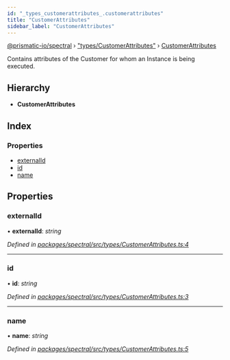 ```yaml
---
id: "_types_customerattributes_.customerattributes"
title: "CustomerAttributes"
sidebar_label: "CustomerAttributes"
---
```


[@prismatic-io/spectral](../index.md) › ["types/CustomerAttributes"](../modules/_types_customerattributes_.md) › [CustomerAttributes](_types_customerattributes_.customerattributes.md)

Contains attributes of the Customer for whom an Instance is being executed.

## Hierarchy

* **CustomerAttributes**

## Index

### Properties

* [externalId](_types_customerattributes_.customerattributes.md#externalid)
* [id](_types_customerattributes_.customerattributes.md#id)
* [name](_types_customerattributes_.customerattributes.md#name)

## Properties

###  externalId

• **externalId**: *string*

*Defined in [packages/spectral/src/types/CustomerAttributes.ts:4](https://github.com/prismatic-io/spectral/blob/v8.1.0/packages/spectral/src/types/CustomerAttributes.ts#L4)*

___

###  id

• **id**: *string*

*Defined in [packages/spectral/src/types/CustomerAttributes.ts:3](https://github.com/prismatic-io/spectral/blob/v8.1.0/packages/spectral/src/types/CustomerAttributes.ts#L3)*

___

###  name

• **name**: *string*

*Defined in [packages/spectral/src/types/CustomerAttributes.ts:5](https://github.com/prismatic-io/spectral/blob/v8.1.0/packages/spectral/src/types/CustomerAttributes.ts#L5)*
